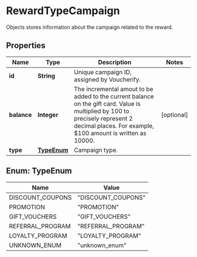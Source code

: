 

# RewardTypeCampaign

Objects stores information about the campaign related to the reward.

## Properties

| Name | Type | Description | Notes |
|------------ | ------------- | ------------- | -------------|
|**id** | **String** | Unique campaign ID, assigned by Voucherify. |  |
|**balance** | **Integer** | The incremental amout to be added to the current balance on the gift card. Value is multiplied by 100 to precisely represent 2 decimal places. For example, $100 amount is written as 10000. |  [optional] |
|**type** | [**TypeEnum**](#TypeEnum) | Campaign type. |  |



## Enum: TypeEnum

| Name | Value |
|---- | -----|
| DISCOUNT_COUPONS | &quot;DISCOUNT_COUPONS&quot; |
| PROMOTION | &quot;PROMOTION&quot; |
| GIFT_VOUCHERS | &quot;GIFT_VOUCHERS&quot; |
| REFERRAL_PROGRAM | &quot;REFERRAL_PROGRAM&quot; |
| LOYALTY_PROGRAM | &quot;LOYALTY_PROGRAM&quot; |
| UNKNOWN_ENUM | &quot;unknown_enum&quot; |




